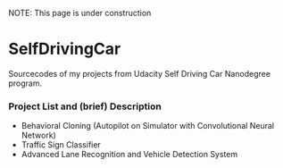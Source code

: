 NOTE: This page is under construction
# SelfDrivingCar
Sourcecodes of my projects from Udacity Self Driving Car Nanodegree program.

### Project List and (brief) Description
- Behavioral Cloning (Autopilot on Simulator with Convolutional Neural Network)
- Traffic Sign Classifier
- Advanced Lane Recognition and Vehicle Detection System
